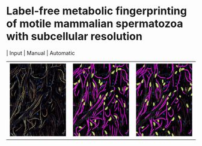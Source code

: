 # Label-free metabolic fingerprinting of motile mammalian spermatozoa with subcellular resolution

| Input             | Manual | Automatic

<table>
  <tr>
    <td><img src="img/58222_PWD_ex740_i25_2_14_new.png"  alt="1" height = 200px></td>
    <td><img src="img/58222_PWD_ex740_i25_2_14_man.png" alt="2" height = 200px></td>
    <td><img src="img/58222_PWD_ex740_i25_2_14_over.png" alt="3" height = 200px></td>
   </tr> 
</table>
